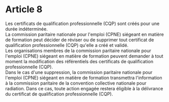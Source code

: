 # Article 8

  
 Les certificats de qualification professionnelle (CQP) sont créés pour une durée indéterminée.  
 La commission paritaire nationale pour l'emploi (CPNE) siégeant en matière de formation peut décider de réviser ou de supprimer tout certificat de qualification professionnelle (CQP) qu'elle a créé et validé.  
 Les organisations membres de la commission paritaire nationale pour l'emploi (CPNE) siégeant en matière de formation peuvent demander à tout moment la modification des référentiels des certificats de qualification professionnelle (CQP).  
 Dans le cas d'une suppression, la commission paritaire nationale pour l'emploi (CPNE) siégeant en matière de formation transmettra l'information à la commission paritaire de la convention collective nationale pour radiation. Dans ce cas, toute action engagée restera éligible à la délivrance du certificat de qualification professionnelle (CQP).

